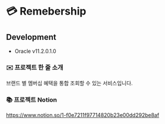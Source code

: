 # 💳 Remebership
## Development      
* Oracle v11.2.0.1.0

### ✉️ 프로젝트 한 줄 소개  
브랜드 별 멤버십 혜택을 통합 조회할 수 있는 서비스입니다.

### 📚 프로젝트 Notion
https://www.notion.so/1-f0e7211f97714820b23e00dd292be8af
